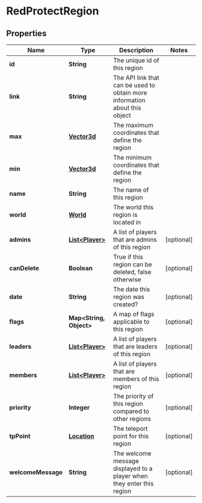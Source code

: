 
# RedProtectRegion

## Properties
Name | Type | Description | Notes
------------ | ------------- | ------------- | -------------
**id** | **String** | The unique id of this region | 
**link** | **String** | The API link that can be used to obtain more information about this object | 
**max** | [**Vector3d**](Vector3d.md) | The maximum coordinates that define the region | 
**min** | [**Vector3d**](Vector3d.md) | The minimum coordinates that define the region | 
**name** | **String** | The name of this region | 
**world** | [**World**](World.md) | The world this region is located in | 
**admins** | [**List&lt;Player&gt;**](Player.md) | A list of players that are admins of this region |  [optional]
**canDelete** | **Boolean** | True if this region can be deleted, false otherwise |  [optional]
**date** | **String** | The date this region was created? |  [optional]
**flags** | **Map&lt;String, Object&gt;** | A map of flags applicable to this region |  [optional]
**leaders** | [**List&lt;Player&gt;**](Player.md) | A list of players that are leaders of this region |  [optional]
**members** | [**List&lt;Player&gt;**](Player.md) | A list of players that are members of this region |  [optional]
**priority** | **Integer** | The priority of this region compared to other regions |  [optional]
**tpPoint** | [**Location**](Location.md) | The teleport point for this region |  [optional]
**welcomeMessage** | **String** | The welcome message displayed to a player when they enter this region |  [optional]



